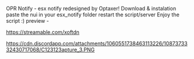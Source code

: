 OPR Notify - esx notify redesigned by Optaxer!
Download & instalation
paste the nui in your esx_notify folder
restart the script/server
Enjoy the script :)
preview -

https://streamable.com/xoftdn

https://cdn.discordapp.com/attachments/1060551738463113226/1087373332430717068/C123123apture_3.PNG 

